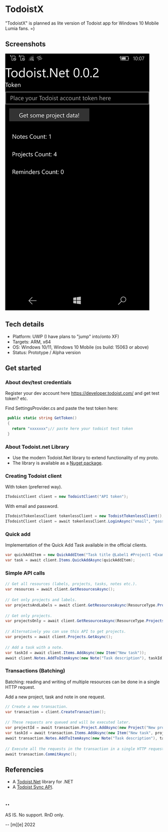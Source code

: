 # TodoistX

"TodoistX" is planned as lite version of Todoist app for Windows 10 Mobile Lumia fans. =)

## Screenshots

![Screenshot 1](Images/shot.png)

## Tech details

- Platform: UWP (I have plans to "jump" into/onto XF)
- Targets: ARM, x64
- OS: Windows 10/11, Windows 10 Mobile (os build: 15063 or above)
- Status: Prototype / Alpha version


## Get started

### About dev/test credentials

Register your dev account here https://developer.todoist.com/ and get test token? etc.

Find SettingsProvider.cs and paste the test token here:
```csharp
 public static string GetToken()
 {
   return "xxxxxxx";// paste here your todoist test token
 } 
```

### About Todoist.net Library
- Use the modern Todoist.Net library to extend functionality of my proto.
- The library is available as a [Nuget package](https://www.nuget.org/packages/Todoist.Net/).

### Creating Todoist client

With token (preferred way).
```csharp
ITodoistClient client = new TodoistClient("API token");
```

With email and password.
```csharp
ITodoistTokenlessClient tokenlessClient = new TodoistTokenlessClient();
ITodoistClient client = await tokenlessClient.LoginAsync("email", "password");
```

### Quick add

Implementation of the Quick Add Task available in the official clients.
```csharp
var quickAddItem = new QuickAddItem("Task title @Label1 #Project1 +ExampleUser");
var task = await client.Items.QuickAddAsync(quickAddItem);
```

### Simple API calls
```csharp
// Get all resources (labels, projects, tasks, notes etc.).
var resources = await client.GetResourcesAsync();

// Get only projects and labels.
var projectsAndLabels = await client.GetResourcesAsync(ResourceType.Projects, ResourceType.Labels);

// Get only projects.
var projectsOnly = await client.GetResourcesAsync(ResourceType.Projects);

// Alternatively you can use this API to get projects.
var projects = await client.Projects.GetAsync();

// Add a task with a note.
var taskId = await client.Items.AddAsync(new Item("New task"));
await client.Notes.AddToItemAsync(new Note("Task description"), taskId);
```

### Transactions (Batching)
Batching: reading and writing of multiple resources can be done in a single HTTP request.

Add a new project, task and note in one request.
```csharp
// Create a new transaction.
var transaction = client.CreateTransaction();

// These requests are queued and will be executed later.
var projectId = await transaction.Project.AddAsync(new Project("New project"));
var taskId = await transaction.Items.AddAsync(new Item("New task", projectId));
await transaction.Notes.AddToItemAsync(new Note("Task description"), taskId);

// Execute all the requests in the transaction in a single HTTP request.
await transaction.CommitAsync();

```

## Referencies
- A [Todoist.Net](https://github.com/olsh/todoist-net) library for .NET
- A [Todoist Sync API](https://developer.todoist.com/sync/v8/).


## ..
AS IS. No support. RnD only.


-- [m][e] 2022